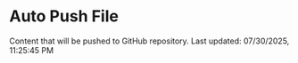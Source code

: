 # Auto Push File

Content that will be pushed to GitHub repository.
Last updated: 07/30/2025, 11:25:45 PM